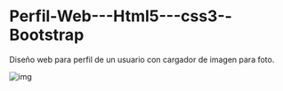# Perfil-Web---Html5---css3--Bootstrap

Diseño web para perfil de un usuario con cargador de imagen para foto.

![img](https://imgur.com/N8J3dkg)
